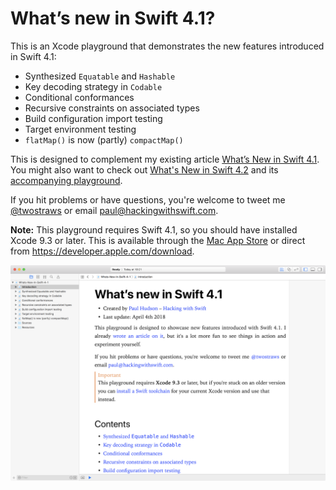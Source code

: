 # What’s new in Swift 4.1?

This is an Xcode playground that demonstrates the new features introduced in Swift 4.1: 

* Synthesized `Equatable` and `Hashable`
* Key decoding strategy in `Codable`
* Conditional conformances
* Recursive constraints on associated types
* Build configuration import testing
* Target environment testing
* `flatMap()` is now (partly) `compactMap()`

This is designed to complement my existing article [What’s New in Swift 4.1](https://www.hackingwithswift.com/articles/50/whats-new-in-swift-4-1). You might also want to check out [What's New in Swift 4.2](https://www.hackingwithswift.com/articles/77/whats-new-in-swift-4-2) and its [accompanying playground](https://github.com/twostraws/whats-new-in-swift-4-2).

If you hit problems or have questions, you're welcome to tweet me [@twostraws](https://twitter.com/twostraws) or email <paul@hackingwithswift.com>.

**Note:** This playground requires Swift 4.1, so you should have installed Xcode 9.3 or later. This is available through the [Mac App Store](https://itunes.apple.com/gb/app/xcode/id497799835?mt=12) or direct from <https://developer.apple.com/download>.

![Screenshot of Xcode 9.3 running this playground.](playground-screenshot.png)
